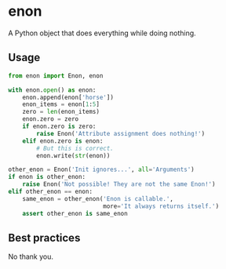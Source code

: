 # enon
A Python object that does everything while doing nothing.

## Usage
```py
from enon import Enon, enon

with enon.open() as enon:
    enon.append(enon['horse'])
    enon_items = enon[1:5]
    zero = len(enon_items)
    enon.zero = zero
    if enon.zero is zero:
        raise Enon('Attribute assignment does nothing!')
    elif enon.zero is enon:
        # But this is correct.
        enon.write(str(enon))

other_enon = Enon('Init ignores...', all='Arguments')
if enon is other_enon:
    raise Enon('Not possible! They are not the same Enon!')
elif other_enon == enon:
    same_enon = other_enon('Enon is callable.',
                           more='It always returns itself.')
    assert other_enon is same_enon
```

## Best practices
No thank you.
